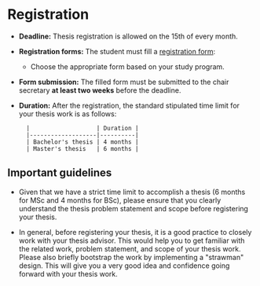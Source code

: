 # Registration

- **Deadline:** Thesis registration is allowed on the 15th of every month.

- **Registration forms:**  The student must fill a [registration form](https://www.in.tum.de/en/current-students/administrative-matters/thesis-guidelines-and-topics/): 

    - Choose the appropriate form based on your study program.

- **Form submission:** The filled form must be submitted to the chair secretary **at least two weeks** before the deadline. 

- **Duration:** After the registration, the standard stipulated time limit for your thesis work is as follows:

        |                   | Duration |
        |-------------------|----------|
        | Bachelor's thesis | 4 months |
        | Master's thesis   | 6 months |

## Important guidelines

- Given that we have a strict time limit to accomplish a thesis (6 months for MSc and 4 months for BSc), please ensure that you clearly understand the thesis problem statement and scope before registering your thesis.


- In general, before registering your thesis, it is a good practice to closely work with your thesis advisor. This would help you to get familiar with the related work, problem statement, and scope of your thesis work. Please also briefly bootstrap the work by implementing a "strawman" design. This will give you a very good idea and confidence going forward with your thesis work. 





 

